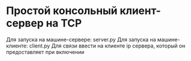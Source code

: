 # Простой консольный клиент-сервер на TCP
Для запуска на машине-сервере: server.py
Для запуска на машине-клиенте: client.py
Для связи ввести на клиенте ip сервера, который он предоставляет при включении 
